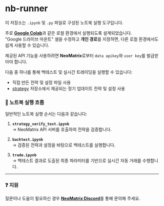 # nb-runner

이 저장소는 `.ipynb` 및 `.py` 파일로 구성된 노트북 실행 도구입니다.

주로 [**Google Colab**](https://colab.research.google.com)과 같은 로컬 환경에서 실행되도록 설계되었습니다.  
"Google 드라이브 마운트" 셀을 수정하고 **개인 경로**를 지정하면, 다른 로컬 환경에서도 쉽게 사용할 수 있습니다.

제공된 API 기능을 사용하려면 **NeoMatrix**로부터 `data apikey`와 `user key`를 발급받아야 합니다.

다음 중 하나를 통해 백테스트 및 실시간 트레이딩을 실행할 수 있습니다:
- 직접 만든 전략 및 설정 파일 사용  
- [strategy](https://github.com/NeoMatrixAI/strategy) 저장소에서 제공되는 정기 업데이트 전략 및 설정 사용

### 📘 노트북 실행 흐름

일반적인 노트북 실행 순서는 다음과 같습니다:

1. **`strategy_verify_test.ipynb`**  
   → NeoMatrix API 서버를 호출하여 전략을 검증합니다.

2. **`backtest.ipynb`**  
   → 검증된 전략과 설정을 바탕으로 백테스트를 실행합니다.

3. **`trade.ipynb`**  
   → 백테스트 결과로 도출된 최종 파라미터를 기반으로 실시간 자동 거래를 수행합니다.

---
### ❓ 지원

질문이나 도움이 필요하신 경우 [**NeoMatrix Discord**](https://discord.gg/n6tMdrse)를 통해 문의해 주세요.

